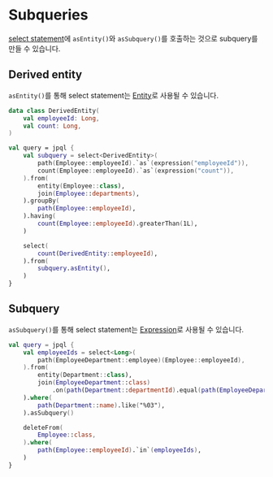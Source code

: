 # Subqueries

[select statement](statements.md#select-statement)에 `asEntity()`와 `asSubquery()`를 호출하는 것으로 subquery를 만들 수 있습니다.

## Derived entity

`asEntity()`를 통해 select statement는 [Entity](entities.md)로 사용될 수 있습니다.

```kotlin
data class DerivedEntity(
    val employeeId: Long,
    val count: Long,
)

val query = jpql {
    val subquery = select<DerivedEntity>(
        path(Employee::employeeId).`as`(expression("employeeId")),
        count(Employee::employeeId).`as`(expression("count")),
    ).from(
        entity(Employee::class),
        join(Employee::departments),
    ).groupBy(
        path(Employee::employeeId),
    ).having(
        count(Employee::employeeId).greaterThan(1L),
    )

    select(
        count(DerivedEntity::employeeId),
    ).from(
        subquery.asEntity(),
    )
}
```

## Subquery

`asSubquery()`를 통해 select statement는 [Expression](expressions.md)로 사용될 수 있습니다.

```kotlin
val query = jpql {
    val employeeIds = select<Long>(
        path(EmployeeDepartment::employee)(Employee::employeeId),
    ).from(
        entity(Department::class),
        join(EmployeeDepartment::class)
            .on(path(Department::departmentId).equal(path(EmployeeDepartment::departmentId))),
    ).where(
        path(Department::name).like("%03"),
    ).asSubquery()

    deleteFrom(
        Employee::class,
    ).where(
        path(Employee::employeeId).`in`(employeeIds),
    )
}
```

